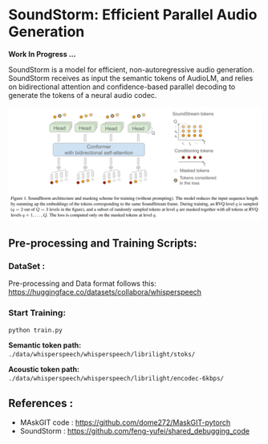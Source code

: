 # SoundStorm: Efficient Parallel Audio Generation 

**Work In Progress ...**

SoundStorm is a model for efficient, non-autoregressive audio generation. SoundStorm receives as input the semantic tokens of
AudioLM, and relies on bidirectional attention and confidence-based parallel decoding to generate the tokens of a neural audio codec.

![](arch.png)

## Pre-processing and Training Scripts:

### DataSet :

Pre-processing and Data format follows this: https://huggingface.co/datasets/collabora/whisperspeech



### Start Training:
```
python train.py
```
**Semantic token path:** `./data/whisperspeech/whisperspeech/librilight/stoks/`

**Acoustic token path:** `./data/whisperspeech/whisperspeech/librilight/encodec-6kbps/`






## References :

* MAskGIT code : https://github.com/dome272/MaskGIT-pytorch
* SoundStorm : https://github.com/feng-yufei/shared_debugging_code

